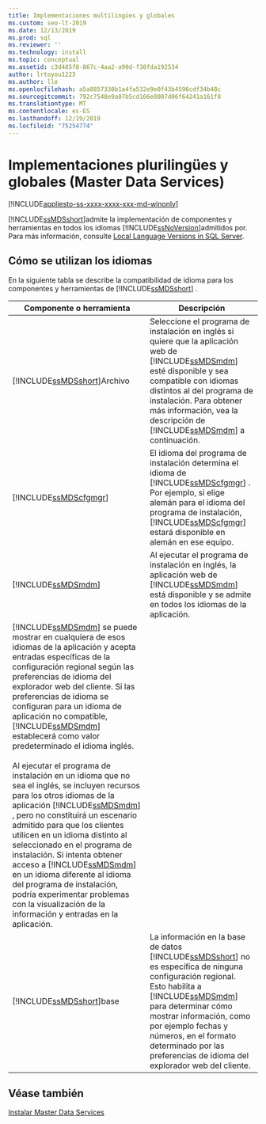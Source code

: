 ```yaml
---
title: Implementaciones multilingües y globales
ms.custom: seo-lt-2019
ms.date: 12/13/2019
ms.prod: sql
ms.reviewer: ''
ms.technology: install
ms.topic: conceptual
ms.assetid: c3d485f8-867c-4aa2-a90d-f38fda192534
author: lrtoyou1223
ms.author: lle
ms.openlocfilehash: a5a8857330b1a4fa532e9e0f43b4596cdf34b48c
ms.sourcegitcommit: 792c7548e9a07b5cd166e0007d06f64241a161f8
ms.translationtype: MT
ms.contentlocale: es-ES
ms.lasthandoff: 12/19/2019
ms.locfileid: "75254774"
---
```

# <a name="multi-lingual-and-global-deployments-master-data-services"></a>Implementaciones plurilingües y globales (Master Data Services)

[!INCLUDE[appliesto-ss-xxxx-xxxx-xxx-md-winonly](../../includes/appliesto-ss-xxxx-xxxx-xxx-md-winonly.md)]

  [!INCLUDE[ssMDSshort](../../includes/ssmdsshort-md.md)]admite la implementación de componentes y herramientas en todos los idiomas [!INCLUDE[ssNoVersion](../../includes/ssnoversion-md.md)]admitidos por. Para más información, consulte [Local Language Versions in SQL Server](../../sql-server/install/local-language-versions-in-sql-server.md).  
  
## <a name="how-languages-are-used"></a>Cómo se utilizan los idiomas  
 En la siguiente tabla se describe la compatibilidad de idioma para los componentes y herramientas de [!INCLUDE[ssMDSshort](../../includes/ssmdsshort-md.md)] .  
  
|Componente o herramienta|Descripción|  
|-----------------------|-----------------|  
|[!INCLUDE[ssMDSshort](../../includes/ssmdsshort-md.md)]Archivo|Seleccione el programa de instalación en inglés si quiere que la aplicación web de [!INCLUDE[ssMDSmdm](../../includes/ssmdsmdm-md.md)] esté disponible y sea compatible con idiomas distintos al del programa de instalación. Para obtener más información, vea la descripción de [!INCLUDE[ssMDSmdm](../../includes/ssmdsmdm-md.md)] a continuación.|  
|[!INCLUDE[ssMDScfgmgr](../../includes/ssmdscfgmgr-md.md)]|El idioma del programa de instalación determina el idioma de [!INCLUDE[ssMDScfgmgr](../../includes/ssmdscfgmgr-md.md)] . Por ejemplo, si elige alemán para el idioma del programa de instalación, [!INCLUDE[ssMDScfgmgr](../../includes/ssmdscfgmgr-md.md)] estará disponible en alemán en ese equipo.|  
|[!INCLUDE[ssMDSmdm](../../includes/ssmdsmdm-md.md)]|Al ejecutar el programa de instalación en inglés, la aplicación web de [!INCLUDE[ssMDSmdm](../../includes/ssmdsmdm-md.md)] está disponible y se admite en todos los idiomas de la aplicación. 
  [!INCLUDE[ssMDSmdm](../../includes/ssmdsmdm-md.md)] se puede mostrar en cualquiera de esos idiomas de la aplicación y acepta entradas específicas de la configuración regional según las preferencias de idioma del explorador web del cliente. Si las preferencias de idioma se configuran para un idioma de aplicación no compatible, [!INCLUDE[ssMDSmdm](../../includes/ssmdsmdm-md.md)] establecerá como valor predeterminado el idioma inglés.<br /><br /> Al ejecutar el programa de instalación en un idioma que no sea el inglés, se incluyen recursos para los otros idiomas de la aplicación [!INCLUDE[ssMDSmdm](../../includes/ssmdsmdm-md.md)] , pero no constituirá un escenario admitido para que los clientes utilicen en un idioma distinto al seleccionado en el programa de instalación. Si intenta obtener acceso a [!INCLUDE[ssMDSmdm](../../includes/ssmdsmdm-md.md)] en un idioma diferente al idioma del programa de instalación, podría experimentar problemas con la visualización de la información y entradas en la aplicación.|  
|[!INCLUDE[ssMDSshort](../../includes/ssmdsshort-md.md)]base|La información en la base de datos [!INCLUDE[ssMDSshort](../../includes/ssmdsshort-md.md)] no es específica de ninguna configuración regional. Esto habilita a [!INCLUDE[ssMDSmdm](../../includes/ssmdsmdm-md.md)] para determinar cómo mostrar información, como por ejemplo fechas y números, en el formato determinado por las preferencias de idioma del explorador web del cliente.|  
  
## <a name="see-also"></a>Véase también  
 [Instalar Master Data Services](../../master-data-services/install-windows/install-master-data-services.md)  
  
  

